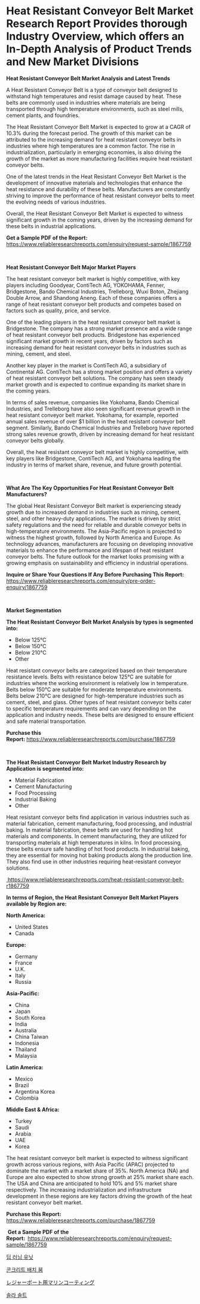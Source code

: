 <p><h1>Heat Resistant Conveyor Belt Market Research Report Provides thorough Industry Overview, which offers an In-Depth Analysis of Product Trends and New Market Divisions</h1></p><p><strong>Heat Resistant Conveyor Belt Market Analysis and Latest Trends</strong></p>
<p><p>A Heat Resistant Conveyor Belt is a type of conveyor belt designed to withstand high temperatures and resist damage caused by heat. These belts are commonly used in industries where materials are being transported through high temperature environments, such as steel mills, cement plants, and foundries.</p><p>The Heat Resistant Conveyor Belt Market is expected to grow at a CAGR of 10.3% during the forecast period. The growth of this market can be attributed to the increasing demand for heat resistant conveyor belts in industries where high temperatures are a common factor. The rise in industrialization, particularly in emerging economies, is also driving the growth of the market as more manufacturing facilities require heat resistant conveyor belts.</p><p>One of the latest trends in the Heat Resistant Conveyor Belt Market is the development of innovative materials and technologies that enhance the heat resistance and durability of these belts. Manufacturers are constantly striving to improve the performance of heat resistant conveyor belts to meet the evolving needs of various industries.</p><p>Overall, the Heat Resistant Conveyor Belt Market is expected to witness significant growth in the coming years, driven by the increasing demand for these belts in industrial applications.</p></p>
<p><strong>Get a Sample PDF of the Report:&nbsp;</strong> <a href="https://www.reliableresearchreports.com/enquiry/request-sample/1867759">https://www.reliableresearchreports.com/enquiry/request-sample/1867759</a></p>
<p>&nbsp;</p>
<p><strong>Heat Resistant Conveyor Belt Major Market Players</strong></p>
<p><p>The heat resistant conveyor belt market is highly competitive, with key players including Goodyear, ContiTech AG, YOKOHAMA, Fenner, Bridgestone, Bando Chemical Industries, Trelleborg, Wuxi Boton, Zhejiang Double Arrow, and Shandong Aneng. Each of these companies offers a range of heat resistant conveyor belt products and competes based on factors such as quality, price, and service.</p><p>One of the leading players in the heat resistant conveyor belt market is Bridgestone. The company has a strong market presence and a wide range of heat resistant conveyor belt products. Bridgestone has experienced significant market growth in recent years, driven by factors such as increasing demand for heat resistant conveyor belts in industries such as mining, cement, and steel.</p><p>Another key player in the market is ContiTech AG, a subsidiary of Continental AG. ContiTech has a strong market position and offers a variety of heat resistant conveyor belt solutions. The company has seen steady market growth and is expected to continue expanding its market share in the coming years.</p><p>In terms of sales revenue, companies like Yokohama, Bando Chemical Industries, and Trelleborg have also seen significant revenue growth in the heat resistant conveyor belt market. Yokohama, for example, reported annual sales revenue of over $1 billion in the heat resistant conveyor belt segment. Similarly, Bando Chemical Industries and Trelleborg have reported strong sales revenue growth, driven by increasing demand for heat resistant conveyor belts globally.</p><p>Overall, the heat resistant conveyor belt market is highly competitive, with key players like Bridgestone, ContiTech AG, and Yokohama leading the industry in terms of market share, revenue, and future growth potential.</p></p>
<p>&nbsp;</p>
<p><strong>What Are The Key Opportunities For Heat Resistant Conveyor Belt Manufacturers?</strong></p>
<p><p>The global Heat Resistant Conveyor Belt market is experiencing steady growth due to increased demand in industries such as mining, cement, steel, and other heavy-duty applications. The market is driven by strict safety regulations and the need for reliable and durable conveyor belts in high-temperature environments. The Asia-Pacific region is projected to witness the highest growth, followed by North America and Europe. As technology advances, manufacturers are focusing on developing innovative materials to enhance the performance and lifespan of heat resistant conveyor belts. The future outlook for the market looks promising with a growing emphasis on sustainability and efficiency in industrial operations.</p></p>
<p><strong>Inquire or Share Your Questions If Any Before Purchasing This Report:</strong> <a href="https://www.reliableresearchreports.com/enquiry/pre-order-enquiry/1867759">https://www.reliableresearchreports.com/enquiry/pre-order-enquiry/1867759</a></p>
<p>&nbsp;</p>
<p><strong>Market Segmentation</strong></p>
<p><strong>The Heat Resistant Conveyor Belt Market Analysis by types is segmented into:</strong></p>
<p><ul><li>Below 125°C</li><li>Below 150°C</li><li>Below 210°C</li><li>Other</li></ul></p>
<p><p>Heat resistant conveyor belts are categorized based on their temperature resistance levels. Belts with resistance below 125°C are suitable for industries where the working environment is relatively low in temperature. Belts below 150°C are suitable for moderate temperature environments. Belts below 210°C are designed for high-temperature industries such as cement, steel, and glass. Other types of heat resistant conveyor belts cater to specific temperature requirements and can vary depending on the application and industry needs. These belts are designed to ensure efficient and safe material transportation.</p></p>
<p><strong>Purchase this Report:&nbsp;</strong><a href="https://www.reliableresearchreports.com/purchase/1867759">https://www.reliableresearchreports.com/purchase/1867759</a></p>
<p>&nbsp;</p>
<p><strong>The Heat Resistant Conveyor Belt Market Industry Research by Application is segmented into:</strong></p>
<p><ul><li>Material Fabrication</li><li>Cement Manufacturing</li><li>Food Processing</li><li>Industrial Baking</li><li>Other</li></ul></p>
<p><p>Heat resistant conveyor belts find application in various industries such as material fabrication, cement manufacturing, food processing, and industrial baking. In material fabrication, these belts are used for handling hot materials and components. In cement manufacturing, they are utilized for transporting materials at high temperatures in kilns. In food processing, these belts ensure safe handling of hot food products. In industrial baking, they are essential for moving hot baking products along the production line. They also find use in other industries requiring heat-resistant conveyor solutions.</p></p>
<p><a href="https://www.reliableresearchreports.com/heat-resistant-conveyor-belt-r1867759">&nbsp;https://www.reliableresearchreports.com/heat-resistant-conveyor-belt-r1867759</a></p>
<p><strong>In terms of Region, the Heat Resistant Conveyor Belt Market Players available by Region are:</strong></p>
<p>
    <p> <strong> North America: </strong>
        <ul>
            <li>United States</li>
            <li>Canada</li>
        </ul>
        </p> 
    <p> <strong> Europe: </strong>
        <ul>
            <li>Germany</li>
            <li>France</li>
            <li>U.K.</li>
            <li>Italy</li>
            <li>Russia</li>
        </ul>
        </p> 
    <p> <strong> Asia-Pacific: </strong>
        <ul>
            <li>China</li>
            <li>Japan</li>
            <li>South Korea</li>
            <li>India</li>
            <li>Australia</li>
            <li>China Taiwan</li>
            <li>Indonesia</li>
            <li>Thailand</li>
            <li>Malaysia</li>
        </ul>
        </p> 
    <p> <strong> Latin America: </strong>
        <ul>
            <li>Mexico</li>
            <li>Brazil</li>
            <li>Argentina Korea</li>
            <li>Colombia</li>
        </ul>
        </p> 
    <p> <strong> Middle East & Africa: </strong>
        <ul>
            <li>Turkey</li>
            <li>Saudi</li>
            <li>Arabia</li>
            <li>UAE</li>
            <li>Korea</li>
        </ul>
    </p>
    </p>
<p><p>The heat resistant conveyor belt market is expected to witness significant growth across various regions, with Asia Pacific (APAC) projected to dominate the market with a market share of 35%. North America (NA) and Europe are also expected to show strong growth at 25% market share each. The USA and China are anticipated to hold 10% and 5% market share respectively. The increasing industrialization and infrastructure development in these regions are key factors driving the growth of the heat resistant conveyor belt market.</p></p>
<p><strong>Purchase this Report: </strong><a href="https://www.reliableresearchreports.com/purchase/1867759">https://www.reliableresearchreports.com/purchase/1867759</a></p>
<p>&nbsp;<strong>Get a Sample PDF of the Report:&nbsp;&nbsp;</strong><a href="https://www.reliableresearchreports.com/enquiry/request-sample/1867759">https://www.reliableresearchreports.com/enquiry/request-sample/1867759</a></p>
<p><strong></strong></p>
<p><p><a href="https://medium.com/@fosterfahey1971/%EA%B9%8A%EC%9D%80-%ED%95%99%EC%8A%B5-%EB%8B%A8%EC%9C%84-%EC%8B%9C%EC%9E%A5-%EC%A0%84%EB%A7%9D-%EC%82%B0%EC%97%85-%EA%B0%9C%EC%9A%94-%EB%B0%8F-%EC%98%88%EC%B8%A1-2024%EB%85%84%EB%B6%80%ED%84%B0-2031%EB%85%84%EA%B9%8C%EC%A7%80-bedabdb2d177">딥 러닝 유닛</a></p><p><a href="https://medium.com/@ethawolf/%EC%BD%98%ED%81%AC%EB%A6%AC%ED%8A%B8-%EB%B0%B0%EC%B9%98-%EB%B6%80%EC%8A%A4-%EC%8B%9C%EC%9E%A5-%EC%8B%9C%EC%9E%A5-cagr-%EC%8B%9C%EC%9E%A5-%EB%8F%99%ED%96%A5-%EB%B0%8F-%EC%84%B1%EC%9E%A5-%EC%A0%84%EB%9E%B5%EC%97%90-%EB%8C%80%ED%95%9C-%ED%86%B5%EC%B0%B0%EB%A0%A5-2632efe86f4e">콘크리트 배치 붐</a></p><p><a href="https://medium.com/@aurelianghideanu2022/%E3%83%AC%E3%82%B8%E3%83%A3%E3%83%BC%E3%83%9C%E3%83%BC%E3%83%88%E3%83%9E%E3%83%AA%E3%83%B3%E3%82%B3%E3%83%BC%E3%83%86%E3%82%A3%E3%83%B3%E3%82%B0%E5%B8%82%E5%A0%B4-%E3%82%BF%E3%82%A4%E3%83%97-%E3%82%A2%E3%83%97%E3%83%AA%E3%82%B1%E3%83%BC%E3%82%B7%E3%83%A7%E3%83%B3-%E5%9C%B0%E7%90%86%E3%81%AB%E3%82%88%E3%82%8B%E5%8C%85%E6%8B%AC%E7%9A%84%E8%A9%95%E4%BE%A1-29356346fd78">レジャーボート用マリンコーティング</a></p><p><a href="https://github.com/Madalyell456456/Market-Research-Report-List-1/blob/main/216265429820.md">솔라 솔트</a></p></p>